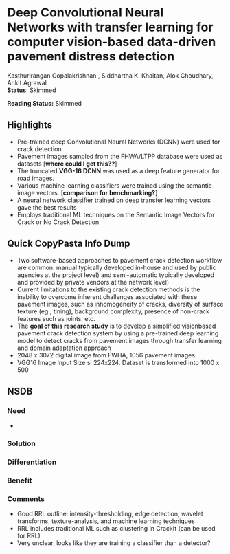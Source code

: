 # Deep Convolutional Neural Networks with transfer learning for computer vision-based data-driven pavement distress detection
Kasthurirangan Gopalakrishnan , Siddhartha K. Khaitan, Alok Choudhary, Ankit Agrawal    
**Status**: Skimmed

**Reading Status:** Skimmed

## Highlights
- Pre-trained deep Convolutional Neural Networks (DCNN) were used for crack detection.
- Pavement images sampled from the FHWA/LTPP database were used as datasets [**where could I get this??**]
- The truncated **VGG-16 DCNN** was used as a deep feature generator for road images.
- Various machine learning classifiers were trained using the semantic image vectors. [**comparison for benchmarking?**]
- A neural network classifier trained on deep transfer learning vectors gave the best results 
- Employs traditional ML techniques on the Semantic Image Vectors for Crack or No Crack Detection

## Quick CopyPasta Info Dump
- Two software-based approaches to pavement crack detection workflow are common: manual typically developed in-house and used by public agencies at the project
level) and semi-automatic typically developed and provided by private vendors at the network level)
- Current limitations to the existing crack detection methods is the inability to overcome inherent challenges associated
with these pavement images, such as inhomogeneity of cracks, diversity of surface texture (eg., tining), background complexity,
presence of non-crack features such as joints, etc.
- The **goal of this research study** is to develop a simplified visionbased pavement crack detection system by using a pre-trained
deep learning model to detect cracks from pavement images through transfer learning and domain adaptation approach
- 2048 x 3072 digital image from FWHA, 1056 pavement images
- VGG16 Image Input Size si 224x224. Dataset is transformed into 1000 x 500

## NSDB
### Need
-  

### Solution

### Differentiation

### Benefit

### Comments
- Good RRL outline: intensity-thresholding, edge detection, wavelet transforms, texture-analysis, and machine learning techniques
- RRL includes traditional ML such as clustering in CrackIt (can be used for RRL)
- Very unclear, looks like they are training a classifier than a detector?
